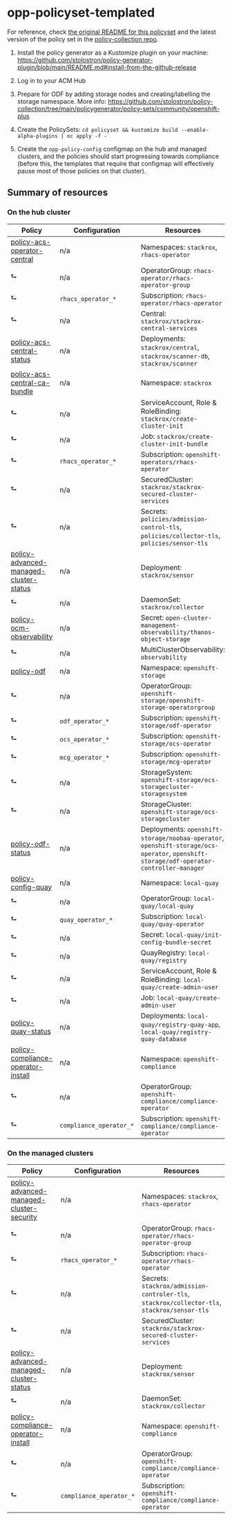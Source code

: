 # opp-policyset-templated

For reference, check [the original README for this policyset](./policyset/README.md) and the
latest version of the policy set in the
[policy-collection repo](https://github.com/stolostron/policy-collection/tree/main/policygenerator/policy-sets/community/openshift-plus).

1. Install the policy generator as a Kustomize plugin on your machine:
https://github.com/stolostron/policy-generator-plugin/blob/main/README.md#install-from-the-github-release

2. Log in to your ACM Hub

3. Prepare for ODF by adding storage nodes and creating/labelling the storage namespace. More info:
https://github.com/stolostron/policy-collection/tree/main/policygenerator/policy-sets/community/openshift-plus

4. Create the PolicySets: `cd policyset && kustomize build --enable-alpha-plugins | oc apply -f -`

5. Create the `opp-policy-config` configmap on the hub and managed clusters, and the policies should
start progressing towards compliance (before this, the templates that require that configmap will
effectively pause most of those policies on that cluster).

## Summary of resources

### On the hub cluster

| Policy | Configuration | Resources |
| --- | --- | --- |
| [policy-acs-operator-central](./policyset/input-acs-central/policy-acs-operator-central.yaml) | n/a | Namespaces: `stackrox`, `rhacs-operator` |
| ⮑ | n/a | OperatorGroup: `rhacs-operator/rhacs-operator-group` |
| ⮑ | `rhacs_operator_*` | Subscription: `rhacs-operator/rhacs-operator` |
| ⮑ | n/a | Central: `stackrox/stackrox-central-services` |
| [policy-acs-central-status](./policyset/input-acs-central/policy-acs-central-status.yaml) | n/a | Deployments: `stackrox/central`, `stackrox/scanner-db`, `stackrox/scanner` |
| [policy-acs-central-ca-bundle](./policyset/input-sensor/policy-acs-central-ca-bundle.yaml) | n/a | Namespace: `stackrox` |
| ⮑ | n/a | ServiceAccount, Role & RoleBinding: `stackrox/create-cluster-init` |
| ⮑ | n/a | Job: `stackrox/create-cluster-init-bundle` |
| ⮑ | `rhacs_operator_*` | Subscription: `openshift-operators/rhacs-operator` |
| ⮑ | n/a | SecuredCluster: `stackrox/stackrox-secured-cluster-services` |
| ⮑ | n/a | Secrets: `policies/admission-control-tls`, `policies/collector-tls`, `policies/sensor-tls` |
| [policy-advanced-managed-cluster-status](./policyset/input-sensor/policy-advanced-managed-cluster-status.yaml) | n/a | Deployment: `stackrox/sensor` |
| ⮑ | n/a | DaemonSet: `stackrox/collector` |
| [policy-ocm-observability](./policyset/input-acm-observability/policy-ocm-observability.yaml) | n/a | Secret: `open-cluster-management-observability/thanos-object-storage` |
| ⮑ | n/a | MultiClusterObservability: `observability` |
| [policy-odf](./policyset/input-odf/policy-odf.yaml) | n/a | Namespace: `openshift-storage` |
| ⮑ | n/a | OperatorGroup: `openshift-storage/openshift-storage-operatorgroup` |
| ⮑ | `odf_operator_*` | Subscription: `openshift-storage/odf-operator` |
| ⮑ | `ocs_operator_*` | Subscription: `openshift-storage/ocs-operator` |
| ⮑ | `mcg_operator_*` | Subscription: `openshift-storage/mcg-operator` |
| ⮑ | n/a | StorageSystem: `openshift-storage/ocs-storagecluster-storagesystem` |
| ⮑ | n/a | StorageCluster: `openshift-storage/ocs-storagecluster` |
| [policy-odf-status](./policyset/input-odf/policy-odf-status.yaml) | n/a | Deployments: `openshift-storage/noobaa-operator`, `openshift-storage/ocs-operator`, `openshift-storage/odf-operator-controller-manager` |
| [policy-config-quay](./policyset/input-quay/policy-config-quay.yaml) | n/a | Namespace: `local-quay` |
| ⮑ | n/a | OperatorGroup: `local-quay/local-quay` |
| ⮑ | `quay_operator_*` | Subscription: `local-quay/quay-operator` |
| ⮑ | n/a | Secret: `local-quay/init-config-bundle-secret` |
| ⮑ | n/a | QuayRegistry: `local-quay/registry` |
| ⮑ | n/a | ServiceAccount, Role & RoleBinding: `local-quay/create-admin-user` |
| ⮑ | n/a | Job: `local-quay/create-admin-user` |
| [policy-quay-status](./policyset/input-quay/policy-quay-status.yaml) | n/a | Deployments: `local-quay/registry-quay-app`, `local-quay/registry-quay-database` |
| [policy-compliance-operator-install](./policyset/input-compliance/policy-compliance-operator-install.yaml) | n/a | Namespace: `openshift-compliance` |
| ⮑ | n/a | OperatorGroup: `openshift-compliance/compliance-operator` |
| ⮑ | `compliance_operator_*` | Subscription: `openshift-compliance/compliance-operator` |


### On the managed clusters

| Policy | Configuration | Resources |
| --- | --- | --- |
| [policy-advanced-managed-cluster-security](./policyset/input-sensor/policy-advanced-managed-cluster-security.yaml) | n/a | Namespaces: `stackrox`, `rhacs-operator` |
| ⮑ | n/a | OperatorGroup: `rhacs-operator/rhacs-operator-group` |
| ⮑ | `rhacs_operator_*` | Subscription: `rhacs-operator/rhacs-operator` |
| ⮑ | n/a | Secrets: `stackrox/admission-controler-tls`, `stackrox/collector-tls`, `stackrox/sensor-tls` |
| ⮑ | n/a | SecuredCluster: `stackrox/stackrox-secured-cluster-services` |
| [policy-advanced-managed-cluster-status](./policyset/input-sensor/policy-advanced-managed-cluster-status.yaml) | n/a | Deployment: `stackrox/sensor` |
| ⮑ | n/a | DaemonSet: `stackrox/collector` |
| [policy-compliance-operator-install](./policyset/input-compliance/policy-compliance-operator-install.yaml) | n/a | Namespace: `openshift-compliance` |
| ⮑ | n/a | OperatorGroup: `openshift-compliance/compliance-operator` |
| ⮑ | `compliance_operator_*` | Subscription: `openshift-compliance/compliance-operator` |
